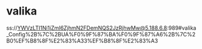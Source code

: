 # valika
ss://YWVzLTI1Ni1jZmI6ZjhmN2FDemNQS2JzRjhwMw@5.188.6.8:989#valika_Config%2B%7C%2BUA%F0%9F%87%BA%F0%9F%87%A6%2B%7C%2B0%EF%B8%8F%E2%83%A33%EF%B8%8F%E2%83%A3
